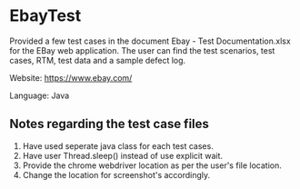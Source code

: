 # EbayTest

Provided a few test cases in the document Ebay - Test Documentation.xlsx for the EBay web application. The user can find the test scenarios, test cases, RTM, test data and a sample defect log.

Website: https://www.ebay.com/

Language: Java

## Notes regarding the test case files

1. Have used seperate java class for each test cases.
2. Have user Thread.sleep() instead of use explicit wait.
3. Provide the chrome webdriver location as per the user's file location.
4. Change the location for screenshot's accordingly. 
